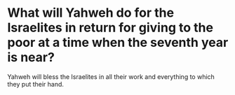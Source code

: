 # What will Yahweh do for the Israelites in return for giving to the poor at a time when the seventh year is near?

Yahweh will bless the Israelites in all their work and everything to which they put their hand.
